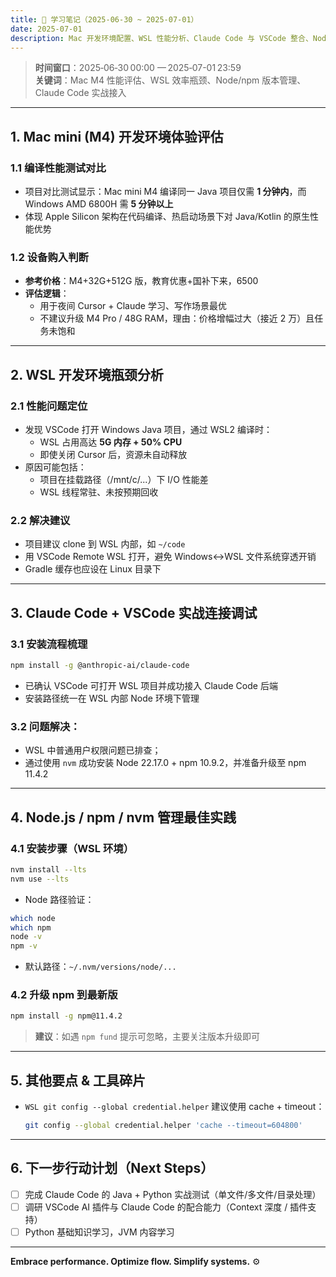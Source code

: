 ```yaml
---
title: 🧠 学习笔记（2025‑06‑30 ~ 2025‑07‑01）
date: 2025‑07‑01
description: Mac 开发环境配置、WSL 性能分析、Claude Code 与 VSCode 整合、Node.js 与 nvm 管理
---
```


> **时间窗口**：2025‑06‑30 00:00 — 2025‑07-01 23:59  
> **关键词**：Mac M4 性能评估、WSL 效率瓶颈、Node/npm 版本管理、Claude Code 实战接入

---

## 1. Mac mini (M4) 开发环境体验评估

### 1.1 编译性能测试对比
- 项目对比测试显示：Mac mini M4 编译同一 Java 项目仅需 **1 分钟内**，而 Windows AMD 6800H 需 **5 分钟以上**
- 体现 Apple Silicon 架构在代码编译、热启动场景下对 Java/Kotlin 的原生性能优势

### 1.2 设备购入判断
- **参考价格**：M4+32G+512G 版，教育优惠+国补下来，6500
- **评估逻辑**：
  - 用于夜间 Cursor + Claude 学习、写作场景最优
  - 不建议升级 M4 Pro / 48G RAM，理由：价格增幅过大（接近 2 万）且任务未饱和

---

## 2. WSL 开发环境瓶颈分析

### 2.1 性能问题定位
- 发现 VSCode 打开 Windows Java 项目，通过 WSL2 编译时：
  - WSL 占用高达 **5G 内存 + 50% CPU**
  - 即使关闭 Cursor 后，资源未自动释放
- 原因可能包括：
  - 项目在挂载路径（/mnt/c/...）下 I/O 性能差
  - WSL 线程常驻、未按预期回收

### 2.2 解决建议
- 项目建议 clone 到 WSL 内部，如 `~/code`
- 用 VSCode Remote WSL 打开，避免 Windows↔WSL 文件系统穿透开销
- Gradle 缓存也应设在 Linux 目录下

---

## 3. Claude Code + VSCode 实战连接调试

### 3.1 安装流程梳理
```bash
npm install -g @anthropic-ai/claude-code
```
- 已确认 VSCode 可打开 WSL 项目并成功接入 Claude Code 后端
- 安装路径统一在 WSL 内部 Node 环境下管理

### 3.2 问题解决：
- WSL 中普通用户权限问题已排查；
- 通过使用 `nvm` 成功安装 Node 22.17.0 + npm 10.9.2，并准备升级至 npm 11.4.2

---

## 4. Node.js / npm / nvm 管理最佳实践

### 4.1 安装步骤（WSL 环境）
```bash
nvm install --lts
nvm use --lts
```
- Node 路径验证：
```bash
which node
which npm
node -v
npm -v
```
- 默认路径：`~/.nvm/versions/node/...`

### 4.2 升级 npm 到最新版
```bash
npm install -g npm@11.4.2
```
> **建议**：如遇 `npm fund` 提示可忽略，主要关注版本升级即可

---

## 5. 其他要点 & 工具碎片
- `WSL git config --global credential.helper` 建议使用 cache + timeout：
  ```bash
  git config --global credential.helper 'cache --timeout=604800'
  ```

---

## 6. 下一步行动计划（Next Steps）

- [ ] 完成 Claude Code 的 Java + Python 实战测试（单文件/多文件/目录处理）
- [ ] 调研 VSCode AI 插件与 Claude Code 的配合能力（Context 深度 / 插件支持）
- [ ] Python 基础知识学习，JVM 内容学习

---

**Embrace performance. Optimize flow. Simplify systems.** ⚙️
